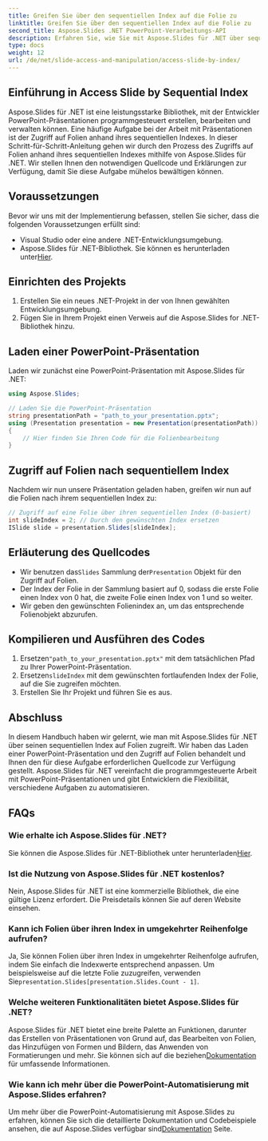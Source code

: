 ```yaml
---
title: Greifen Sie über den sequentiellen Index auf die Folie zu
linktitle: Greifen Sie über den sequentiellen Index auf die Folie zu
second_title: Aspose.Slides .NET PowerPoint-Verarbeitungs-API
description: Erfahren Sie, wie Sie mit Aspose.Slides für .NET über sequenziellen Index auf Folien zugreifen. Befolgen Sie diese Schritt-für-Schritt-Anleitung mit Quellcode, um PowerPoint-Präsentationen einfach zu navigieren und zu bearbeiten.
type: docs
weight: 12
url: /de/net/slide-access-and-manipulation/access-slide-by-index/
---
```


## Einführung in Access Slide by Sequential Index

Aspose.Slides für .NET ist eine leistungsstarke Bibliothek, mit der Entwickler PowerPoint-Präsentationen programmgesteuert erstellen, bearbeiten und verwalten können. Eine häufige Aufgabe bei der Arbeit mit Präsentationen ist der Zugriff auf Folien anhand ihres sequentiellen Indexes. In dieser Schritt-für-Schritt-Anleitung gehen wir durch den Prozess des Zugriffs auf Folien anhand ihres sequentiellen Indexes mithilfe von Aspose.Slides für .NET. Wir stellen Ihnen den notwendigen Quellcode und Erklärungen zur Verfügung, damit Sie diese Aufgabe mühelos bewältigen können.

## Voraussetzungen

Bevor wir uns mit der Implementierung befassen, stellen Sie sicher, dass die folgenden Voraussetzungen erfüllt sind:

- Visual Studio oder eine andere .NET-Entwicklungsumgebung.
-  Aspose.Slides für .NET-Bibliothek. Sie können es herunterladen unter[Hier](https://releases.aspose.com/slides/net/).

## Einrichten des Projekts

1. Erstellen Sie ein neues .NET-Projekt in der von Ihnen gewählten Entwicklungsumgebung.
2. Fügen Sie in Ihrem Projekt einen Verweis auf die Aspose.Slides for .NET-Bibliothek hinzu.

## Laden einer PowerPoint-Präsentation

Laden wir zunächst eine PowerPoint-Präsentation mit Aspose.Slides für .NET:

```csharp
using Aspose.Slides;

// Laden Sie die PowerPoint-Präsentation
string presentationPath = "path_to_your_presentation.pptx";
using (Presentation presentation = new Presentation(presentationPath))
{
    // Hier finden Sie Ihren Code für die Folienbearbeitung
}
```

## Zugriff auf Folien nach sequentiellem Index

Nachdem wir nun unsere Präsentation geladen haben, greifen wir nun auf die Folien nach ihrem sequentiellen Index zu:

```csharp
// Zugriff auf eine Folie über ihren sequentiellen Index (0-basiert)
int slideIndex = 2; // Durch den gewünschten Index ersetzen
ISlide slide = presentation.Slides[slideIndex];
```

## Erläuterung des Quellcodes

-  Wir benutzen das`Slides` Sammlung der`Presentation` Objekt für den Zugriff auf Folien.
- Der Index der Folie in der Sammlung basiert auf 0, sodass die erste Folie einen Index von 0 hat, die zweite Folie einen Index von 1 und so weiter.
- Wir geben den gewünschten Folienindex an, um das entsprechende Folienobjekt abzurufen.

## Kompilieren und Ausführen des Codes

1.  Ersetzen`"path_to_your_presentation.pptx"` mit dem tatsächlichen Pfad zu Ihrer PowerPoint-Präsentation.
2.  Ersetzen`slideIndex` mit dem gewünschten fortlaufenden Index der Folie, auf die Sie zugreifen möchten.
3. Erstellen Sie Ihr Projekt und führen Sie es aus.

## Abschluss

In diesem Handbuch haben wir gelernt, wie man mit Aspose.Slides für .NET über seinen sequentiellen Index auf Folien zugreift. Wir haben das Laden einer PowerPoint-Präsentation und den Zugriff auf Folien behandelt und Ihnen den für diese Aufgabe erforderlichen Quellcode zur Verfügung gestellt. Aspose.Slides für .NET vereinfacht die programmgesteuerte Arbeit mit PowerPoint-Präsentationen und gibt Entwicklern die Flexibilität, verschiedene Aufgaben zu automatisieren.

## FAQs

### Wie erhalte ich Aspose.Slides für .NET?

 Sie können die Aspose.Slides für .NET-Bibliothek unter herunterladen[Hier](https://releases.aspose.com/slides/net/).

### Ist die Nutzung von Aspose.Slides für .NET kostenlos?

Nein, Aspose.Slides für .NET ist eine kommerzielle Bibliothek, die eine gültige Lizenz erfordert. Die Preisdetails können Sie auf deren Website einsehen.

### Kann ich Folien über ihren Index in umgekehrter Reihenfolge aufrufen?

 Ja, Sie können Folien über ihren Index in umgekehrter Reihenfolge aufrufen, indem Sie einfach die Indexwerte entsprechend anpassen. Um beispielsweise auf die letzte Folie zuzugreifen, verwenden Sie`presentation.Slides[presentation.Slides.Count - 1]`.

### Welche weiteren Funktionalitäten bietet Aspose.Slides für .NET?

 Aspose.Slides für .NET bietet eine breite Palette an Funktionen, darunter das Erstellen von Präsentationen von Grund auf, das Bearbeiten von Folien, das Hinzufügen von Formen und Bildern, das Anwenden von Formatierungen und mehr. Sie können sich auf die beziehen[Dokumentation](https://reference.aspose.com/slides/net/) für umfassende Informationen.

### Wie kann ich mehr über die PowerPoint-Automatisierung mit Aspose.Slides erfahren?

 Um mehr über die PowerPoint-Automatisierung mit Aspose.Slides zu erfahren, können Sie sich die detaillierte Dokumentation und Codebeispiele ansehen, die auf Aspose.Slides verfügbar sind[Dokumentation](https://reference.aspose.com/slides/net/) Seite.